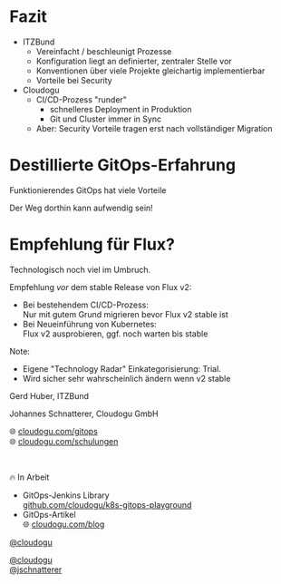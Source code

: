 # Fazit 
 
* ITZBund
  * Vereinfacht / beschleunigt Prozesse
  * Konfiguration liegt an definierter, zentraler Stelle vor
  * Konventionen über viele Projekte gleichartig implementierbar
  * Vorteile bei Security
* Cloudogu
  * CI/CD-Prozess "runder"
    * schnelleres Deployment in Produktion 
    * Git und Cluster immer in Sync 
  * Aber: Security Vorteile tragen erst nach vollständiger Migration



# Destillierte GitOps-Erfahrung

<i class="fas fa-plus"></i> Funktionierendes GitOps hat viele Vorteile

<i class="fas fa-minus"></i> Der Weg dorthin kann aufwendig sein!



# Empfehlung für Flux?

Technologisch noch viel im Umbruch.

Empfehlung *vor* dem stable Release von Flux v2: 

* Bei bestehendem CI/CD-Prozess:  
  Nur mit gutem Grund migrieren bevor Flux v2 stable ist 
* Bei Neueinführung von Kubernetes:   
  Flux v2 ausprobieren, ggf. noch warten bis stable

Note: 
* Eigene "Technology Radar" Einkategorisierung: Trial.
* Wird sicher sehr wahrscheinlich ändern wenn v2 stable



<!-- .slide: data-background-image="images/title.svg"-->

Gerd Huber, ITZBund

Johannes Schnatterer, Cloudogu GmbH

🌐 [cloudogu.com/gitops](https://cloudogu.com/gitops/)
<br/>
🌐 [cloudogu.com/schulungen](https://cloudogu.com/schulungen/)

<br/>

🔥 In Arbeit
* GitOps-Jenkins Library  
  <i class='fab fa-github'></i> [github.com/cloudogu/k8s-gitops-playground](https://github.com/cloudogu/k8s-gitops-playground)
* GitOps-Artikel  
  🌐 [cloudogu.com/blog](https://cloudogu.com/blog/)
<p class="state-background">
    <a href='https://twitter.com/cloudogu' class="social" target="_blank">
        <i class='fab fa-twitter'></i>
        @cloudogu
    </a>
</p>
<p class="printOnly">
    <a href='https://twitter.com/cloudogu' class="social" target="_blank">
        <i class='fab fa-twitter'></i>
        @cloudogu
    </a>
    <br/>
    <a href='https://twitter.com/jschnatterer' class="social" target="_blank">
        <i class='fab fa-twitter'></i>
        @jschnatterer
    </a>
</p>
